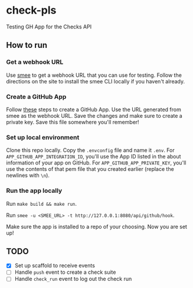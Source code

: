 # check-pls
Testing GH App for the Checks API

## How to run

### Get a webhook URL

Use [smee](https://smee.io) to get a webhook URL that you can use for testing. Follow the directions on the site to install the smee CLI locally if you haven't already.

### Create a GitHub App
Follow [these](https://docs.github.com/en/developers/apps/building-github-apps/creating-a-github-app) steps to create a GitHub App. Use the URL generated from smee as the webhook URL. Save the changes and make sure to create a private key. Save this file somewhere you'll remember!

### Set up local environment
Clone this repo locally. Copy the `.envconfig` file and name it `.env`. For `APP_GITHUB_APP_INTEGRATION_ID`, you'll use the App ID listed in the about information of your app on GitHub. For `APP_GITHUB_APP_PRIVATE_KEY`, you'll use the contents of that pem file that you created earlier (replace the newlines with `\n`).

### Run the app locally
Run `make build && make run`.

Run `smee -u <SMEE_URL> -t http://127.0.0.1:8080/api/github/hook`.

Make sure the app is installed to a repo of your choosing. Now you are set up!

## TODO

- [x] Set up scaffold to receive events
- [ ] Handle `push` event to create a check suite
- [ ] Handle `check_run` event to log out the check run
